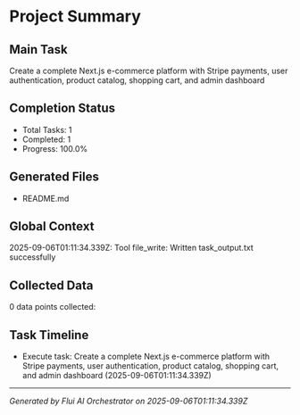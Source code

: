 # Project Summary

## Main Task
Create a complete Next.js e-commerce platform with Stripe payments, user authentication, product catalog, shopping cart, and admin dashboard

## Completion Status
- Total Tasks: 1
- Completed: 1
- Progress: 100.0%

## Generated Files
- README.md

## Global Context

2025-09-06T01:11:34.339Z: Tool file_write: Written task_output.txt successfully

## Collected Data
0 data points collected:


## Task Timeline
- Execute task: Create a complete Next.js e-commerce platform with Stripe payments, user authentication, product catalog, shopping cart, and admin dashboard (2025-09-06T01:11:34.339Z)

---
*Generated by Flui AI Orchestrator on 2025-09-06T01:11:34.339Z*
